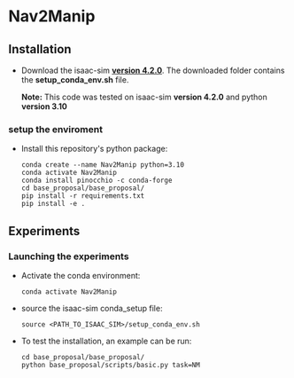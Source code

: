# Nav2Manip


## Installation



- Download the isaac-sim **[version 4.2.0](https://docs.isaacsim.omniverse.nvidia.com/4.5.0/installation/download.html)**.
  The downloaded folder contains the **setup_conda_env.sh** file.

     **Note:** This code was tested on isaac-sim **version 4.2.0** and python **version 3.10**

### setup the enviroment
- Install this repository's python package:
    ```
    conda create --name Nav2Manip python=3.10
    conda activate Nav2Manip
    conda install pinocchio -c conda-forge
    cd base_proposal/base_proposal/
    pip install -r requirements.txt
    pip install -e .
    ```

## Experiments

### Launching the experiments
- Activate the conda environment:
    ```
    conda activate Nav2Manip
    ```
- source the isaac-sim conda_setup file:
    ```
    source <PATH_TO_ISAAC_SIM>/setup_conda_env.sh
    ```
- To test the installation, an example can be run:
    ```
    cd base_proposal/base_proposal/
    python base_proposal/scripts/basic.py task=NM
    ```
